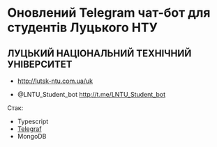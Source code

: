 # Оновлений Telegram чат-бот для студентів Луцького НТУ
## ЛУЦЬКИЙ НАЦІОНАЛЬНИЙ ТЕХНІЧНИЙ УНІВЕРСИТЕТ
* http://lutsk-ntu.com.ua/uk

* @LNTU_Student_bot http://t.me/LNTU_Student_bot

Стак:
* Typescript
* [Telegraf](https://github.com/telegraf/telegraf)
* MongoDB

